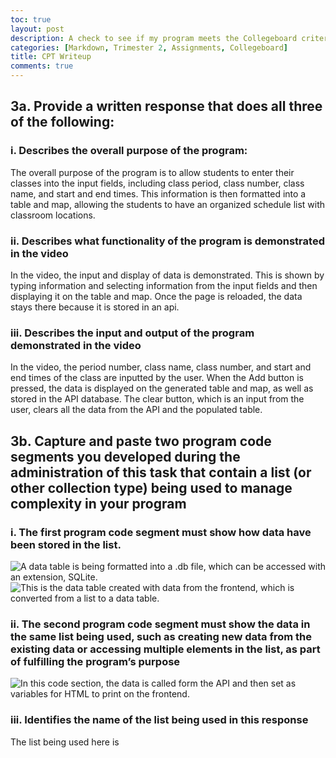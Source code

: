 ```yaml
---
toc: true
layout: post
description: A check to see if my program meets the Collegeboard criteria.
categories: [Markdown, Trimester 2, Assignments, Collegeboard]
title: CPT Writeup
comments: true
---
```


## 3a. Provide a written response that does all three of the following: 

### i. Describes the overall purpose of the program:

The overall purpose of the program is to allow students to enter their classes into the input fields, including class period, class number, class name, and start and end times. This information is then formatted into a table and map, allowing the students to have an organized schedule list with classroom locations.

### ii. Describes what functionality of the program is demonstrated in the video

In the video, the input and display of data is demonstrated. This is shown by typing information and selecting information from the input fields and then displaying it on the table and map. Once the page is reloaded, the data stays there because it is stored in an api.

### iii. Describes the input and output of the program demonstrated in the video

In the video, the period number, class name, class number, and start and end times of the class are inputted by the user. When the Add button is pressed, the data is displayed on the generated table and map, as well as stored in the API database. The clear button, which is an input from the user, clears all the data from the API and the populated table.

## 3b. Capture and paste two program code segments you developed during the administration of this task that contain a list (or other collection type) being used to manage complexity in your program

### i. The first program code segment must show how data have been stored in the list.

![]({{site.baseurl}}/images/cpt1.png "A data table is being formatted into a .db file, which can be accessed with an extension, SQLite.")
![]({{site.baseurl}}/images/cpt2.png "This is the data table created with data from the frontend, which is converted from a list to a data table.")

### ii. The second program code segment must show the data in the same list being used, such as creating new data from the existing data or accessing multiple elements in the list, as part of fulfilling the program’s purpose

![]({{site.baseurl}}/images/cpt3.png "In this code section, the data is called form the API and then set as variables for HTML to print on the frontend.")

### iii. Identifies the name of the list being used in this response

The list being used here is 
